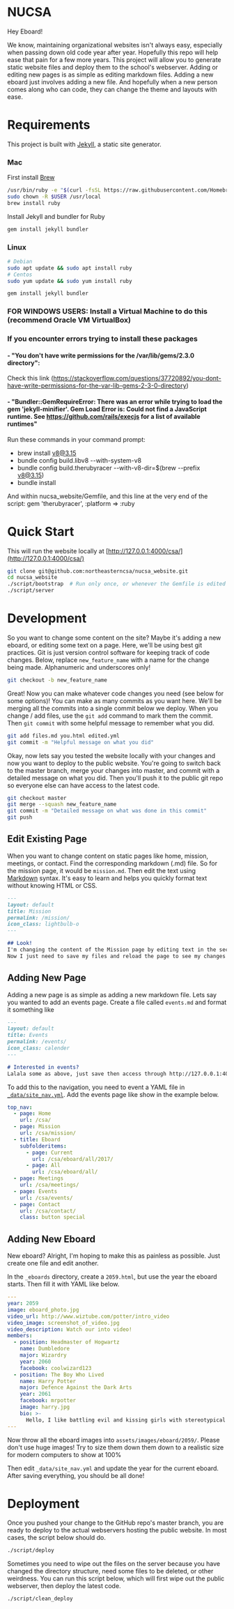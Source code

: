 # NUCSA

Hey Eboard!

We know, maintaining organizational websites isn't always easy, especially when passing down old code year after year. Hopefully this repo will help  ease that pain for a few more years. This project will allow you to generate static website files and deploy them to the school's webserver. Adding or editing new pages is as simple as editing markdown files. Adding a new eboard just involves adding a new file. And hopefully when a new person comes along who can code, they can change the theme and layouts with ease.


# Requirements
This project is built with [Jekyll](https://jekyllrb.com/), a static site generator.
### Mac
First install [Brew](https://brew.sh/)
```bash
/usr/bin/ruby -e "$(curl -fsSL https://raw.githubusercontent.com/Homebrew/install/master/install)"
sudo chown -R $USER /usr/local
brew install ruby
```
Install Jekyll and bundler for Ruby
```bash
gem install jekyll bundler
```

### Linux
```bash
# Debian
sudo apt update && sudo apt install ruby
# Centos
sudo yum update && sudo yum install ruby

gem install jekyll bundler
```
### FOR WINDOWS USERS: Install a Virtual Machine to do this (recommend Oracle VM VirtualBox)

### If you encounter errors trying to install these packages 
#### - "You don't have write permissions for the /var/lib/gems/2.3.0 directory":
Check this link (https://stackoverflow.com/questions/37720892/you-dont-have-write-permissions-for-the-var-lib-gems-2-3-0-directory) 
#### - "Bundler::GemRequireError: There was an error while trying to load the gem 'jekyll-minifier'. Gem Load Error is: Could not find a JavaScript runtime. See https://github.com/rails/execjs for a list of available runtimes"
Run these commands in your command prompt:
- brew install v8@3.15
- bundle config build.libv8 --with-system-v8
- bundle config build.therubyracer --with-v8-dir=$(brew --prefix v8@3.15)
- bundle install

And within nucsa_website/Gemfile, and this line at the very end of the script: gem 'therubyracer', :platform => :ruby


# Quick Start
This will run the website locally at [http://127.0.0.1:4000/csa/](http://127.0.0.1:4000/csa/)
```bash
git clone git@github.com:northeasterncsa/nucsa_website.git
cd nucsa_website
./script/bootstrap  # Run only once, or whenever the Gemfile is edited
./script/server
```


# Development
So you want to change some content on the site? Maybe it's adding a new eboard, or editing some text on a page.
Here, we'll be using best git practices. Git is just version control software for keeping track of code changes.
Below, replace `new_feature_name` with a name for the change being made. Alphanumeric and underscores only!

```bash
git checkout -b new_feature_name
```

Great! Now you can make whatever code changes you need (see below for some options)! You can make as
many commits as you want here. We'll be merging all the commits into a single commit below we deploy.
When you change / add files, use the `git add` command to mark them the commit. Then `git commit` with
some helpful message to remember what you did.

```bash
git add files.md you.html edited.yml
git commit -m "Helpful message on what you did"
```

Okay, now lets say you tested the website locally with your changes and now you want to deploy to the public
website. You're going to switch back to the master branch, merge your changes into master, and commit with a
detailed message on what you did. Then you'll push it to the public git repo so everyone else can have access
to the latest code.

```bash
git checkout master
git merge --squash new_feature_name
git commit -m "Detailed message on what was done in this commit"
git push
```

## Edit Existing Page
When you want to change content on static pages like home, mission, meetings, or contact. Find the corresponding
markdown (.md) file. So for the mission page, it would be `mission.md`. Then edit the text using
[Markdown](https://github.com/adam-p/markdown-here/wiki/Markdown-Cheatsheet) syntax. It's easy to learn and helps you
quickly format text without knowing HTML or CSS.

```markdown
---
layout: default
title: Mission
permalink: /mission/
icon_class: lightbulb-o
---

## Look!
I'm changing the content of the Mission page by editing text in the section below the weird header above.
Now I just need to save my files and reload the page to see my changes in action.

```

## Adding New Page
Adding a new page is as simple as adding a new markdown file. Lets say you wanted to add an events page.
Create a file called `events.md` and format it something like

```markdown
---
layout: default
title: Events
permalink: /events/
icon_class: calender 
---

# Interested in events?
Lalala some as above, just save then access through http://127.0.0.1:4000/csa/events/
```

To add this to the navigation, you need to event a YAML file in [`_data/site_nav.yml`](\_data/site_nav.yml). Add the events page
like show in the example below.
```yaml
top_nav:
  - page: Home
    url: /csa/
  - page: Mission
    url: /csa/mission/
  - title: Eboard
    subfolderitems:
      - page: Current
        url: /csa/eboard/all/2017/
      - page: All
        url: /csa/eboard/all/
  - page: Meetings
    url: /csa/meetings/
  - page: Events
    url: /csa/events/
  - page: Contact
    url: /csa/contact/
    class: button special
```

## Adding New Eboard
New eboard? Alright, I'm hoping to make this as painless as possible. Just create one file and edit another.

In the `_eboards` directory, create a `2059.html`, but use the year the eboard starts. Then fill it with YAML like below.
```yaml
---
year: 2059
image: eboard_photo.jpg
video_url: http://www.wiztube.com/potter/intro_video
video_image: screenshot_of_video.jpg
video_description: Watch our into video!
members:
  - position: Headmaster of Hogwartz
    name: Dumbledore
    major: Wizardry
    year: 2060
    facebook: coolwizard123
  - position: The Boy Who Lived
    name: Harry Potter
    major: Defence Against the Dark Arts
    year: 2061
    facebook: mrpotter
    image: harry.jpg
    bio: >-
      Hello, I like battling evil and kissing girls with stereotypical Asian names.
---

```

Now throw all the eboard images into `assets/images/eboard/2059/`. Please don't use huge images! Try to size them
down them down to a realistic size for modern computers to show at 100%

Then edit `_data/site_nav.yml` and update the year for the current eboard. After saving everything, you should be all done!

# Deployment

Once you pushed your change to the GitHub repo's master branch, you are ready to deploy to the actual webservers
hosting the public website. In most cases, the script below should do.
```bash
./script/deploy
```

Sometimes you need to wipe out the files on the server because you have changed the directory structure, need some files
to be deleted, or other weirdness. You can run this script below, which will first wipe out the public webserver, then
deploy the latest code.
```bash
./script/clean_deploy
```

